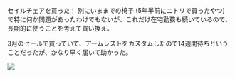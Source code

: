 セイルチェアを買った！ 別にいままでの椅子 (5年半前にニトリで買ったやつ) で特に何か問題があったわけでもないが、これだけ在宅勤務も続いているので、長期的に使うことを考えて買い換え。

3月のセールで買っていて、アームレストをカスタムしたので14週間待ちということだったが、かなり早く届いて助かった。

![](https://photos.apkas.net/medium/202504/20250416-AR500053.webp)
